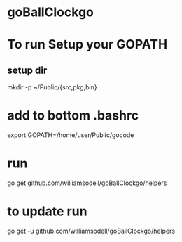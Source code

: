 # goBallClockgo

# To run Setup your GOPATH
## setup dir
mkdir -p ~/Public/{src,pkg,bin}
# add to bottom .bashrc
export GOPATH=/home/user/Public/gocode

# run
go get github.com/williamsodell/goBallClockgo/helpers

# to update run
go get -u github.com/williamsodell/goBallClockgo/helpers
